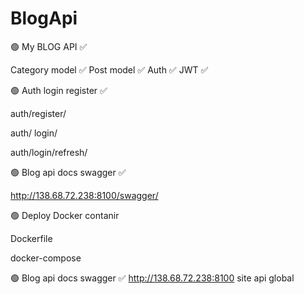 # BlogApi
🟢 My BLOG API ✅

Category model ✅
Post model ✅
Auth ✅
JWT ✅

🟢 Auth login register ✅

 auth/register/
 
 auth/ login/
 
 auth/login/refresh/ 


🟢 Blog api docs swagger ✅

 http://138.68.72.238:8100/swagger/ 
 
 🟢 Deploy Docker contanir
 
 Dockerfile
 
 docker-compose 

🟢 Blog api docs swagger ✅
 http://138.68.72.238:8100 site api global 
 
 
 
